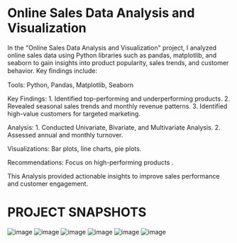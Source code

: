 # Online Sales Data Analysis and Visualization

In the "Online Sales Data Analysis and Visualization" project, I analyzed online sales data using Python libraries such as pandas, matplotlib, and seaborn to gain insights into product popularity, sales trends, and customer behavior. Key ﬁndings include:

Tools: Python, Pandas, Matplotlib, Seaborn

Key Findings: 1. Identified top-performing and underperforming products.
              2. Revealed seasonal sales trends and monthly revenue patterns.
              3. Identified high-value customers for targeted marketing.

Analysis: 1. Conducted Univariate, Bivariate, and Multivariate Analysis.
          2. Assessed annual and monthly turnover.

Visualizations: Bar plots, line charts, pie plots.

Recommendations: Focus on high-performing products .

This Analysis provided actionable insights to improve sales performance and customer engagement.

# PROJECT SNAPSHOTS

![image](https://github.com/Priyansh3012/Online-Sales-Data-Analysis-and-Visualization/assets/131145002/8a1fe099-2162-4c9f-b6d6-c5f75fa747fd)
![image](https://github.com/Priyansh3012/Online-Sales-Data-Analysis-and-Visualization/assets/131145002/5cb83498-207e-42b2-8a0c-8d8c1ea1e0f5)
![image](https://github.com/Priyansh3012/Online-Sales-Data-Analysis-and-Visualization/assets/131145002/d652ec35-e70e-40ec-917b-d2e822ad7ec4)
![image](https://github.com/Priyansh3012/Online-Sales-Data-Analysis-and-Visualization/assets/131145002/d58af7cf-7ed6-4f96-a54a-215d123a430b)
![image](https://github.com/Priyansh3012/Online-Sales-Data-Analysis-and-Visualization/assets/131145002/51ad2ee9-d26e-44b1-a573-bd913f76728c)
![image](https://github.com/Priyansh3012/Online-Sales-Data-Analysis-and-Visualization/assets/131145002/30e6ad3e-d08a-4ce8-8ae4-3bf12dfba9e0)








